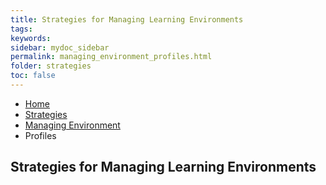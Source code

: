 ```yaml
---
title: Strategies for Managing Learning Environments
tags: 
keywords: 
sidebar: mydoc_sidebar
permalink: managing_environment_profiles.html
folder: strategies
toc: false
---
```


<ul class="breadcrumb">
    <li><a href="index.html">Home</a></li>
    <li><a href="strategies.html">Strategies</a></li>
    <li><a href="strategies_managing_environment.html">Managing Environment</a></li>
    <li class="active">Profiles</li>
</ul>

## Strategies for Managing Learning Environments


